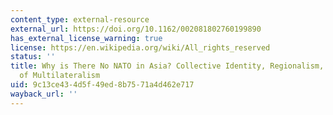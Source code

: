 ```yaml
---
content_type: external-resource
external_url: https://doi.org/10.1162/002081802760199890
has_external_license_warning: true
license: https://en.wikipedia.org/wiki/All_rights_reserved
status: ''
title: Why is There No NATO in Asia? Collective Identity, Regionalism, and the Origins
  of Multilateralism
uid: 9c13ce43-4d5f-49ed-8b75-71a4d462e717
wayback_url: ''
---
```

